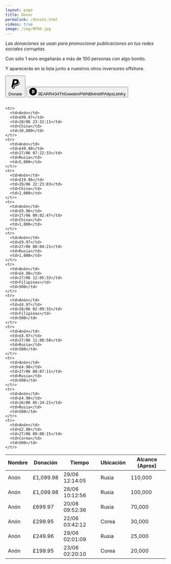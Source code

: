```yaml
---
layout: page
title: Donar
permalink: /donate.html
videos: true
image: /img/NFN4.jpg
---
```


<style>
#paypal, #bitcoin {
  display: inline-block
}
article {
    font-size: 1.3em;

}
.full-width {
  background-color: #0c0c0c;
  color: white;
}

header {
  border-bottom: 3px solid #BE0712;
}
a {
  color: #BE0712;
}


</style>

*Las donaciones se usan para promocionar publicaciones en tus redes sociales corruptas.*

Con sólo 1 euro engañarás a más de 100 personas con algo bonito.

Y aparecerás en la lista junto a nuestros otros inversores offshore.


<form action="https://www.paypal.com/cgi-bin/webscr" method="post" target="_top" id="paypal">
<input type="hidden" name="cmd" value="_s-xclick">
<input type="hidden" name="hosted_button_id" value="N785TSQLFQG3Q">
<button class="button-clear">
<span class="button-icon inline-icon baseline">
<svg viewBox="0 0 512 512"><path d="M374.6 173.4c0 61.3-54 109.9-145.6 109.9h-26.7l-20.5 89.6h-64.3l62.8-283h106.6C343.5 89.8 374.6 125.5 374.6 173.4zM307.1 175.2c0-25.7-21.2-32.5-45.8-32.5h-28.4l-18.8 84.8h25.3C276.1 227.5 307.1 213 307.1 175.2zM393.1 161.4c12.2 95.9-78.6 145.2-173.4 143.8l-20.7 88.1h-44.6l-5 22.8h68.8l19.9-87.9C376.8 324 430.1 222.9 393.1 161.4z"/></svg>
</span>
Donate
</button>
</form>

<div id="bitcoin">
<button class="button-clear">
<span class="button-icon inline-icon baseline">
<svg xmlns="http://www.w3.org/2000/svg" width="24" height="24" viewBox="0 0 24 24"><path d="M11.5 11.5v-2.5c1.75 0 2.789.25 2.789 1.25 0 1.172-1.684 1.25-2.789 1.25zm0 .997v2.503c1.984 0 3.344-.188 3.344-1.258 0-1.148-1.469-1.245-3.344-1.245zm12.5-.497c0 6.627-5.373 12-12 12s-12-5.373-12-12 5.373-12 12-12 12 5.373 12 12zm-7 1.592c0-1.279-1.039-1.834-1.789-2.025.617-.223 1.336-1.138 1.046-2.228-.245-.922-1.099-1.74-3.257-1.813v-1.526h-1v1.5h-.5v-1.5h-1v1.5h-2.5v1.5h.817c.441 0 .683.286.683.702v4.444c0 .429-.253.854-.695.854h-.539l-.25 1.489h2.484v1.511h1v-1.511h.5v1.511h1v-1.5c2.656 0 4-1.167 4-2.908z"/></svg>

</span>
3EARR434ThGwwbmPWNBt4nbfPA9psLbhKy
</button>
</div>

<table>
  <thead>
      <th>Nombre</th>
      <th>Donación</th>
      <th>Tiempo</th>
      <th>Ubicación</th>
      <th>Alcance (Aprox)</th>
  </thead>
  <tbody>
  <tr>
    <td>Anón</td>
    <td>£1,099.98</td>
    <td>29/06 12:14:05</td>
    <td>Rusia</td>
    <td>110,000</td>
  </tr>
  <tr>
    <td>Anón</td>
    <td>£1,099.98</td>
    <td>28/06 10:12:56</td>
    <td>Rusia</td>
    <td>100,000</td>
  </tr>
    <tr>
      <td>Anón</td>
      <td>£699.97</td>
      <td>20/06 09:52:36</td>
      <td>Rusia</td>
      <td>70,000</td>
    </tr>
    <tr>
      <td>Anón</td>
      <td>£299.95</td>
      <td>22/06 03:42:12</td>
      <td>Corea</td>
      <td>30,000</td>
    </tr>
    <tr>
      <td>Anón</td>
      <td>£249.96</td>
      <td>29/06 02:01:09</td>
      <td>Rusia</td>
      <td>25,000</td>
    </tr>
    <tr>
      <td>Anón</td>
      <td>£199.95</td>
      <td>23/06 02:20:10</td>
      <td>Corea</td>
      <td>20,000</td>
    </tr>

    <tr>
      <td>Anón</td>
      <td>£99.97</td>
      <td>28/06 23:32:11</td>
      <td>China</td>
      <td>10,000</td>
    </tr>
    <tr>
      <td>Anón</td>
      <td>£49.98</td>
      <td>27/06 07:22:33</td>
      <td>Rusia</td>
      <td>5,000</td>
    </tr>
    <tr>
      <td>Anón</td>
      <td>£19.96</td>
      <td>29/06 22:23:03</td>
      <td>China</td>
      <td>2,000</td>
    </tr>
    <tr>
      <td>Anón</td>
      <td>£9.96</td>
      <td>27/06 09:02:47</td>
      <td>China</td>
      <td>1,000</td>
    </tr>
    <tr>
      <td>Anón</td>
      <td>£9.97</td>
      <td>27/06 08:04:21</td>
      <td>Rusia</td>
      <td>1,000</td>
    </tr>
    <tr>
      <td>Anón</td>
      <td>£4.98</td>
      <td>27/06 12:05:32</td>
      <td>Filipinas</td>
      <td>500</td>
    </tr>
    <tr>
      <td>Anón</td>
      <td>£4.97</td>
      <td>28/06 02:09:32</td>
      <td>Filipinas</td>
      <td>500</td>
    </tr>
    <tr>
      <td>Anón</td>
      <td>£4.97</td>
      <td>27/06 11:08:58</td>
      <td>Rusia</td>
      <td>500</td>
    </tr>
    <tr>
      <td>Anón</td>
      <td>£4.98</td>
      <td>27/06 08:07:11</td>
      <td>Rusia</td>
      <td>500</td>
    </tr>
    <tr>
      <td>Anón</td>
      <td>£4.98</td>
      <td>26/06 05:24:21</td>
      <td>Rusia</td>
      <td>500</td>
    </tr>
    <tr>
      <td>Anón</td>
      <td>£2.98</td>
      <td>27/06 09:08:15</td>
      <td>Corea</td>
      <td>500</td>
    </tr>

</table>
